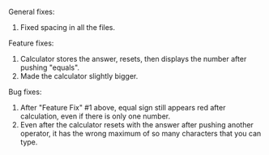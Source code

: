 General fixes: 
  1. Fixed spacing in all the files.

Feature fixes: 
  1. Calculator stores the answer, resets, then displays the number after pushing "equals". 
  2. Made the calculator slightly bigger.

Bug fixes:
  1. After "Feature Fix" #1 above, equal sign still appears red after calculation, even if there is only one number.
  2. Even after the calculator resets with the answer after pushing another operator, it has the wrong maximum of so many characters that you can type.


 
